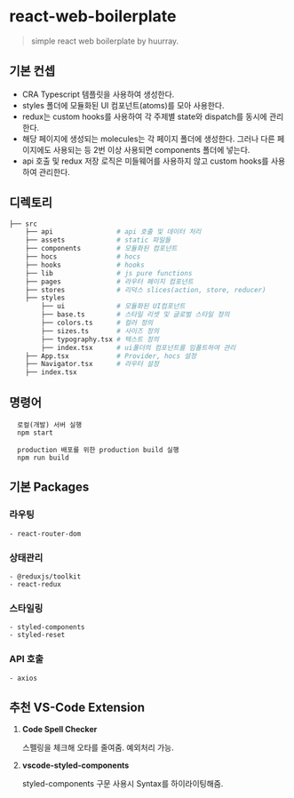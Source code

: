 # react-web-boilerplate

> simple react web boilerplate by huurray.

## 기본 컨셉

- CRA Typescript 템플릿을 사용하여 생성한다.
- styles 폴더에 모듈화된 UI 컴포넌트(atoms)를 모아 사용한다.
- redux는 custom hooks를 사용하여 각 주제별 state와 dispatch를 동시에 관리한다.
- 해당 페이지에 생성되는 molecules는 각 페이지 폴더에 생성한다. 그러나 다른 페이지에도 사용되는 등 2번 이상 사용되면 components 폴더에 넣는다.
- api 호출 및 redux 저장 로직은 미들웨어를 사용하지 않고 custom hooks를 사용하여 관리한다.

## 디렉토리

```bash
├── src
    ├── api                # api 호출 및 데이터 처리
    ├── assets             # static 파일들
    ├── components         # 모듈화된 컴포넌트
    ├── hocs               # hocs
    ├── hooks              # hooks
    ├── lib                # js pure functions
    ├── pages              # 라우터 페이지 컴포넌트
    ├── stores             # 리덕스 slices(action, store, reducer)
    ├── styles
        ├── ui             # 모듈화된 UI컴포넌트
        ├── base.ts        # 스타일 리셋 및 글로벌 스타일 정의
        ├── colors.ts      # 컬러 정의
        ├── sizes.ts       # 사이즈 정의
        ├── typography.tsx # 텍스트 정의
        ├── index.tsx      # ui폴더의 컴포넌트를 임폴트하여 관리
    ├── App.tsx            # Provider, hocs 설정
    ├── Navigator.tsx      # 라우터 설정
    ├── index.tsx
```

## 명령어

```
  로컬(개발) 서버 실행
  npm start

  production 배포를 위한 production build 실행
  npm run build
```

## 기본 Packages

### 라우팅

    - react-router-dom

### 상태관리

    - @reduxjs/toolkit
    - react-redux

### 스타일링

    - styled-components
    - styled-reset

### API 호출

    - axios

## 추천 VS-Code Extension

1. **Code Spell Checker**

   스펠링을 체크해 오타를 줄여줌. 예외처리 가능.

2. **vscode-styled-components**

   styled-components 구문 사용시 Syntax를 하이라이팅해줌.
